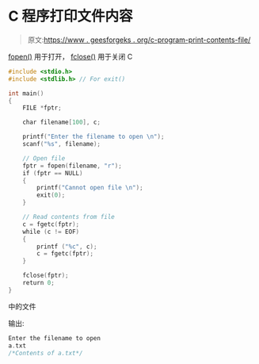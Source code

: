 # C 程序打印文件内容

> 原文:[https://www . geesforgeks . org/c-program-print-contents-file/](https://www.geeksforgeeks.org/c-program-print-contents-file/)

[fopen()](http://www.cplusplus.com/reference/cstdio/fopen/) 用于打开， [fclose()](http://www.cplusplus.com/reference/cstdio/fclose/) 用于关闭 C

```cpp
#include <stdio.h>
#include <stdlib.h> // For exit()

int main()
{
    FILE *fptr;

    char filename[100], c;

    printf("Enter the filename to open \n");
    scanf("%s", filename);

    // Open file
    fptr = fopen(filename, "r");
    if (fptr == NULL)
    {
        printf("Cannot open file \n");
        exit(0);
    }

    // Read contents from file
    c = fgetc(fptr);
    while (c != EOF)
    {
        printf ("%c", c);
        c = fgetc(fptr);
    }

    fclose(fptr);
    return 0;
}
```

中的文件

输出:

```cpp
Enter the filename to open
a.txt
/*Contents of a.txt*/
```